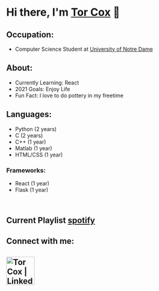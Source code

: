 # Hi there, I'm [Tor Cox][LinkedIn] 👋

## Occupation:
- Computer Science Student at [University of Notre Dame][nd] <br />

## About:
- Currently Learning: React
- 2021 Goals: Enjoy Life
- Fun Fact: I love to do pottery in my freetime

## Languages:
- Python (2 years)
- C (2 years)
- C++ (1 year)
- Matlab (1 year)
- HTML/CSS (1 year)
### Frameworks:
- React (1 year)
- Flask (1 year)
<br />

## Current Playlist [spotify]

## Connect with me:  
[<img align="left" alt="Tor Cox | LinkedIn" width="75px" src="https://upload.wikimedia.org/wikipedia/commons/8/80/LinkedIn_Logo_2013.svg" />][linkedin]
<br />
---
[nd]: https://www.nd.edu/
[linkedin]: https://linkedin.com/in/tor-iv
[spotify]: https://open.spotify.com/playlist/5I5LITTuZAJtfH1IfR3qfP?si=db422729f8d1438b

